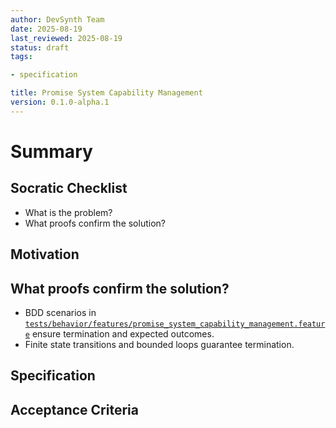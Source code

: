 ```yaml
---
author: DevSynth Team
date: 2025-08-19
last_reviewed: 2025-08-19
status: draft
tags:

- specification

title: Promise System Capability Management
version: 0.1.0-alpha.1
---
```


<!--
Required metadata fields:
- author: document author
- date: creation date
- last_reviewed: last review date
- status: draft | review | published
- tags: search keywords
- title: short descriptive name
- version: specification version
-->

# Summary

## Socratic Checklist
- What is the problem?
- What proofs confirm the solution?

## Motivation

## What proofs confirm the solution?
- BDD scenarios in [`tests/behavior/features/promise_system_capability_management.feature`](../../tests/behavior/features/promise_system_capability_management.feature) ensure termination and expected outcomes.
- Finite state transitions and bounded loops guarantee termination.


## Specification

## Acceptance Criteria

